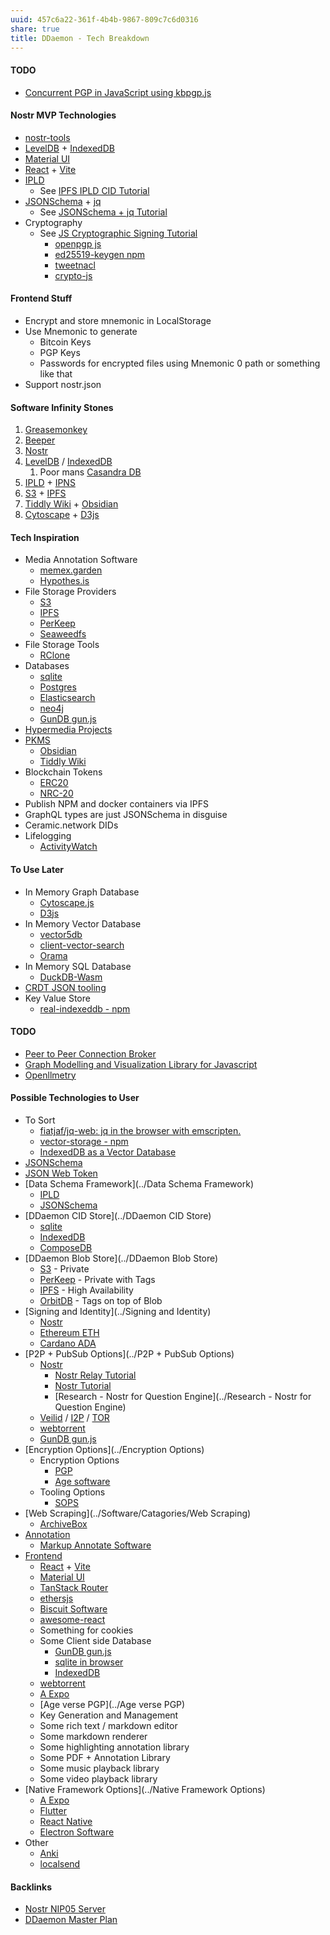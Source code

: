 ```yaml
---
uuid: 457c6a22-361f-4b4b-9867-809c7c6d0316
share: true
title: DDaemon - Tech Breakdown
---
```

#### TODO

* [Concurrent PGP in JavaScript using kbpgp.js](https://sayanmondal2098.medium.com/concurrent-pgp-in-javascript-using-kbpgp-js-b480c421db5a)

#### Nostr MVP Technologies

* [nostr-tools](../e4593c48-11c2-474d-9d51-f479edfd51f6)
* [LevelDB](../d2b82b35-1969-4924-938c-f80733b7099b) + [IndexedDB](../9fea8cfd-e8fa-4324-921c-e9455862e374)
* [Material UI](../feec4c88-d33d-4610-a7c0-0f8c14c21aba)
* [React](../619698de-3602-4330-9105-e35853626f66) + [Vite](../263e1cf3-f0ee-4e9d-867e-1f9de045bd24)
* [IPLD](../a39a50ba-fe84-4382-9509-82f36b211619)
	* See [IPFS IPLD CID Tutorial](../100d6889-e83d-4967-bec2-7e9424d8cd24)
* [JSONSchema](../ae47732c-10e8-4d3b-b365-9c3902febdfa) + [jq](../6919cd5a-1a38-47e7-be2e-a3db232144dc)
	* See [JSONSchema + jq Tutorial](../24e80f52-8991-4499-b02c-e313131904d0)
* Cryptography
	* See [JS Cryptographic Signing Tutorial](../be82e67e-13f4-4c86-b3ec-b32852c54e2b)
		* [openpgp js](../70086c2c-2b63-4270-b784-d2a495ce6da1)
		* [ed25519-keygen npm](../46f7c323-ef34-4cbc-aeaf-ca710f79e3fc)
		* [tweetnacl](../82318f38-4dec-4efa-b246-b4dff48813f2)
		* [crypto-js](../4e7ba573-8031-46ba-b406-4a4c954230b4)

#### Frontend Stuff

* Encrypt and store mnemonic in LocalStorage
* Use Mnemonic to generate
	* Bitcoin Keys
	* PGP Keys
	* Passwords for encrypted files using Mnemonic  0 path or something like that
* Support nostr.json

#### Software Infinity Stones

1. [Greasemonkey](../c2f1405e-1608-44b4-81f9-cda59c2f5f16)
2. [Beeper](../a54ec889-fd2f-422f-9b7d-36831ea8a12a)
3. [Nostr](../78abfe73-37cb-4f3b-9e08-faad85669fb7)
4. [LevelDB](../d2b82b35-1969-4924-938c-f80733b7099b) / [IndexedDB](../9fea8cfd-e8fa-4324-921c-e9455862e374)
	1. Poor mans [Casandra DB](../94ac4626-d679-4739-a52b-c670de343604)
5. [IPLD](../a39a50ba-fe84-4382-9509-82f36b211619) + [IPNS](../2bde5c00-e98d-4182-ac7f-5f7c24f0bd93)
6. [S3](../cc64a399-1cbe-44ee-ab4a-f36343a593ff) + [IPFS](../e1636216-dee3-430e-949c-3b2c24c36701)
7. [Tiddly Wiki](../2195a706-03d5-4d97-af0f-f9d7f220f30a) + [Obsidian](../f76a085e-f2c8-43bd-a852-47760f01e401)
8. [Cytoscape](../7959eac3-09b5-42df-b702-a7c65458052e) + [D3js](../2889bf83-2aa6-4168-babc-d2b74fe96026)

#### Tech Inspiration

* Media Annotation Software
	* [memex.garden](../c6cc57b2-ed86-4f69-b656-c534988f6673)
	* [Hypothes.is](../dedecb5f-c142-402e-84d4-126b3e6cda9f)
* File Storage Providers
	* [S3](../cc64a399-1cbe-44ee-ab4a-f36343a593ff)
	* [IPFS](../e1636216-dee3-430e-949c-3b2c24c36701)
	* [PerKeep](../9c7ee4a4-18d0-452d-b707-cc2decd6b425)
	* [Seaweedfs](../06959175-fe32-4209-a04a-c01515c070c0)
* File Storage Tools
	* [RClone](../253c9f0b-fdaf-41e4-ae0b-584e2bc15cee)
* Databases 
	* [sqlite](../1a1ccc57-1ba3-4ba7-8db9-9eb945b88d85)
	* [Postgres](../5d70cd64-3134-4b62-8879-12f1f8bb4afe)
	* [Elasticsearch](../c694e2b4-07dc-46ab-9cc0-e918eb21246e)
	* [neo4j](../aedf2ab7-cdca-471a-805f-387263af6292)
	* [GunDB gun.js](../8f3e0515-4b00-4f3e-b694-8ea82fa38baf)
* [Hypermedia Projects](../17c98fae-689f-45d3-a2ee-6b1d29525f99)
* [PKMS](../ea5dd34b-8140-436d-9106-1bea26a2b5d9)
	* [Obsidian](../f76a085e-f2c8-43bd-a852-47760f01e401)
	* [Tiddly Wiki](../2195a706-03d5-4d97-af0f-f9d7f220f30a)
* Blockchain Tokens
	* [ERC20](../d080818a-b155-47c8-ae0f-5eaa2d0a850a)
	* [NRC-20](../5056b28a-f1ad-4a50-95e3-6643c5db6dda)
* Publish NPM and docker containers via IPFS
* GraphQL types are just JSONSchema in disguise
* Ceramic.network DIDs
* Lifelogging
	* [ActivityWatch](../c01a2d70-0b4b-4ba3-9149-928494bb231b)


#### To Use Later

* In Memory Graph Database
	* [Cytoscape.js](../e69dec21-c10a-40dc-a0e0-64fe063690d8)
	* [D3js](../2889bf83-2aa6-4168-babc-d2b74fe96026)
* In Memory Vector Database
	* [vector5db](../b0ca0d50-3c8a-4605-8d0e-65703cbd8387)
	* [client-vector-search](../3d045368-4520-4d41-a4ed-e604e5119a09)
	* [Orama](../d19f8b70-fae0-4e0c-9c99-d59b55a1b1b0)
* In Memory SQL Database
	* [DuckDB-Wasm](../f1b41776-7708-4645-a502-6080f8f3b92b)
* [CRDT JSON tooling](../6b039d8a-9e0a-4edb-8e41-632912884375)
* Key Value Store
	* [real-indexeddb - npm](https://www.npmjs.com/package/real-indexeddb)


#### TODO

* [Peer to Peer Connection Broker](../aa52e622-3946-462e-acd8-3b56a3ad0fcf)
* [Graph Modelling and Visualization Library for Javascript](../48645e30-ce58-41dd-9068-d5dabe4f14e2)
* [Openllmetry](../a9ee92fe-64cb-4bdd-82ae-9f6f3ccfbe91)

#### Possible Technologies to User

* To Sort
	* [fiatjaf/jq-web: jq in the browser with emscripten.](https://github.com/fiatjaf/jq-web)
	* [vector-storage - npm](https://www.npmjs.com/package/vector-storage)
	* [IndexedDB as a Vector Database](https://paul.kinlan.me/idb-as-a-vector-database/)
* [JSONSchema](../ae47732c-10e8-4d3b-b365-9c3902febdfa)
* [JSON Web Token](../f7619f8b-09c3-42ed-afed-a5dd2acac315)
* [Data Schema Framework](../Data Schema Framework)
	* [IPLD](../a39a50ba-fe84-4382-9509-82f36b211619)
	* [JSONSchema](../ae47732c-10e8-4d3b-b365-9c3902febdfa)
* [DDaemon CID Store](../DDaemon CID Store)
	* [sqlite](../1a1ccc57-1ba3-4ba7-8db9-9eb945b88d85)
	* [IndexedDB](../9fea8cfd-e8fa-4324-921c-e9455862e374)
	* [ComposeDB](../d032418e-7c27-4e08-b566-b3852936be11)
* [DDaemon Blob Store](../DDaemon Blob Store)
	* [S3](../cc64a399-1cbe-44ee-ab4a-f36343a593ff) - Private
	* [PerKeep](../9c7ee4a4-18d0-452d-b707-cc2decd6b425) - Private with Tags
	* [IPFS](../e1636216-dee3-430e-949c-3b2c24c36701) - High Availability 
	* [OrbitDB](../36e8ce81-5c50-479f-a9bd-2eff92802abf) - Tags on top of Blob
* [Signing and Identity](../Signing and Identity)
	* [Nostr](../78abfe73-37cb-4f3b-9e08-faad85669fb7)
	* [Ethereum ETH](../1e839bd9-8e58-4a04-836c-72ddd1589f3f)
	* [Cardano ADA](../9e1589e4-691e-4050-9b4a-5f8058f70fae)
* [P2P + PubSub Options](../P2P + PubSub Options)
	* [Nostr](../78abfe73-37cb-4f3b-9e08-faad85669fb7)
		* [Nostr Relay Tutorial](../c7866777-9a38-45b0-9cb6-2bf757879e17)
		* [Nostr Tutorial](../d0d2eb3c-a491-462a-ba23-bcc03246f837)
		* [Research - Nostr for Question Engine](../Research - Nostr for Question Engine)
	* [Veilid](../70565ff6-d3ef-4e93-b9bb-f72117b0c4f4) / [I2P](../5433eba4-db14-4f9c-9726-37e15b94420c) / [TOR](../c7838894-8f9f-4bd1-9b5f-d2916bbbcc92)
	* [webtorrent](../b19e478c-5609-4ffe-aac6-6e32214a7805)
	* [GunDB gun.js](../8f3e0515-4b00-4f3e-b694-8ea82fa38baf)
* [Encryption Options](../Encryption Options)
	* Encryption Options
		* [PGP](../5df9b58c-313a-42ac-a127-c48bcb1d8bcb)
		* [Age software](../fb4bc5ab-ea80-4856-a0ba-f2396175a226)
	* Tooling Options
		* [SOPS](../b0184386-24ec-4ca7-a059-61eabe00bd69)
* [Web Scraping](../Software/Catagories/Web Scraping)
	* [ArchiveBox](../405b67dc-be60-4211-ad64-9d65188fbef8)
* [Annotation](../02313f15-9c64-4b12-9c56-383ff9adcdf3)
	* [Markup Annotate Software](../f55d6794-c0fe-41dd-acf6-08bdac14df73)
* [Frontend](../Software/Catagories/Frontend)
	* [React](../619698de-3602-4330-9105-e35853626f66) + [Vite](../263e1cf3-f0ee-4e9d-867e-1f9de045bd24)
	* [Material UI](../feec4c88-d33d-4610-a7c0-0f8c14c21aba)
	* [TanStack Router](../0febb078-3725-468b-af44-8db4caf00fd3)
	* [ethersjs](../d833138c-b1fc-488b-81a1-195e6298178e)
	* [Biscuit Software](../e92a03b3-9567-47a7-9c24-ce4ccb4119c6)
	* [awesome-react](https://github.com/enaqx/awesome-react)
	* Something for cookies
	* Some Client side Database
		* [GunDB gun.js](../8f3e0515-4b00-4f3e-b694-8ea82fa38baf)
		* [sqlite in browser](../6620f215-4c86-4617-9f85-dc3e1cb95291)
		* [IndexedDB](../9fea8cfd-e8fa-4324-921c-e9455862e374)
	* [webtorrent](../b19e478c-5609-4ffe-aac6-6e32214a7805)
	* [A Expo](../164855b1-2f14-4f3e-8aa2-b6b4eeb17fb7)
	* [Age verse PGP](../Age verse PGP)
	* Key Generation and Management
	* Some rich text / markdown editor
	* Some markdown renderer
	* Some highlighting annotation library
	* Some PDF + Annotation Library
	* Some music playback library
	* Some video playback library
* [Native Framework Options](../Native Framework Options)
	* [A Expo](../164855b1-2f14-4f3e-8aa2-b6b4eeb17fb7)
	* [Flutter](../7b3f2975-da07-4d0d-a05b-d51b56e42184)
	* [React Native](../d3877cc3-89b3-4cdc-bdf2-12500b438d88)
	* [Electron Software](../393cce93-b698-40cf-bfbb-51f0fcfc1734)
* Other
	* [Anki](../6967b2a3-0b44-4e85-8d58-ccc2965b85df)
	* [localsend](../85623387-af17-4d77-861a-5a27653face8)


#### Backlinks

* [Nostr NIP05 Server](/d47fb94f-9b4b-4e93-abf1-7d4647bfd0c2)
* [DDaemon Master Plan](/58fef7f0-c9dc-44b3-949f-1c034bc24cf2)
